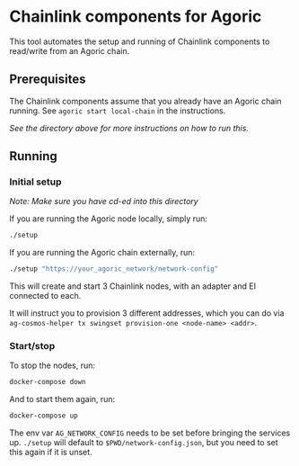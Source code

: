 # Chainlink components for Agoric

This tool automates the setup and running of Chainlink components to read/write from an Agoric chain.

## Prerequisites

The Chainlink components assume that you already have an Agoric chain running.
See `agoric start local-chain` in the instructions.

_See the directory above for more instructions on how to run this._

## Running

### Initial setup

_Note: Make sure you have cd-ed into this directory_

If you are running the Agoric node locally, simply run:

```bash
./setup
```

If you are running the Agoric chain externally, run:

```bash
./setup "https://your_agoric_network/network-config"
```

This will create and start 3 Chainlink nodes, with an adapter and EI connected to each.

It will instruct you to provision 3 different addresses, which you can do via
`ag-cosmos-helper tx swingset provision-one <node-name> <addr>`.

### Start/stop

To stop the nodes, run:

```bash
docker-compose down
```

And to start them again, run:

```bash
docker-compose up
```

The env var `AG_NETWORK_CONFIG` needs to be set before bringing the services up.
`./setup` will default to `$PWD/network-config.json`, but you need to set this again if it is unset.
